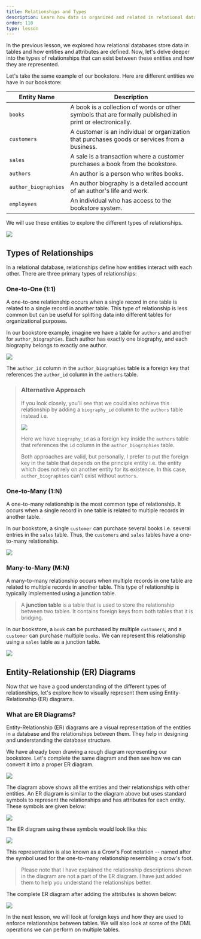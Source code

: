 ```yaml
---
title: Relationships and Types
description: Learn how data is organized and related in relational databases
order: 110
type: lesson
---
```


In the previous lesson, we explored how relational databases store data in tables and how entities and attributes are defined. Now, let's delve deeper into the types of relationships that can exist between these entities and how they are represented.

Let's take the same example of our bookstore. Here are different entities we have in our bookstore:

| Entity Name          | Description                                                                                              |
| -------------------- | -------------------------------------------------------------------------------------------------------- |
| `books`              | A book is a collection of words or other symbols that are formally published in print or electronically. |
| `customers`          | A customer is an individual or organization that purchases goods or services from a business.            |
| `sales`              | A sale is a transaction where a customer purchases a book from the bookstore.                            |
| `authors`            | An author is a person who writes books.                                                                  |
| `author_biographies` | An author biography is a detailed account of an author's life and work.                                  |
| `employees`          | An individual who has access to the bookstore system.                                                    |

We will use these entities to explore the different types of relationships.

![](https://assets.roadmap.sh/guest/sample-bookstore-entities-ehg5t.png)

## Types of Relationships

In a relational database, relationships define how entities interact with each other. There are three primary types of relationships:

### One-to-One (1:1)

A one-to-one relationship occurs when a single record in one table is related to a single record in another table. This type of relationship is less common but can be useful for splitting data into different tables for organizational purposes.

In our bookstore example, imagine we have a table for `authors` and another for `author_biographies`. Each author has exactly one biography, and each biography belongs to exactly one author.

![](https://assets.roadmap.sh/guest/one-to-one-relationship-od19a.png)

The `author_id` column in the `author_biographies` table is a foreign key that references the `author_id` column in the `authors` table.

> ### Alternative Approach
>
> If you look closely, you'll see that we could also achieve this relationship by adding a `biography_id` column to the `authors` table instead i.e.
>
> ![](https://assets.roadmap.sh/guest/alternative-one-to-one-m6hl4.png)
>
> Here we have `biography_id` as a foreign key inside the `authors` table that references the `id` column in the `author_biographies` table.
>
> Both approaches are valid, but personally, I prefer to put the foreign key in the table that depends on the principle entity i.e. the entity which does not rely on another entity for its existence. In this case, `author_biographies` can't exist without `authors`.

### One-to-Many (1:N)

A one-to-many relationship is the most common type of relationship. It occurs when a single record in one table is related to multiple records in another table.

In our bookstore, a single `customer` can purchase several books i.e. several entries in the `sales` table. Thus, the `customers` and `sales` tables have a one-to-many relationship.

![](https://assets.roadmap.sh/guest/one-to-many-t326c.png)

### Many-to-Many (M:N)

A many-to-many relationship occurs when multiple records in one table are related to multiple records in another table. This type of relationship is typically implemented using a junction table.

> A **junction table** is a table that is used to store the relationship between two tables. It contains foreign keys from both tables that it is bridging.

In our bookstore, a `book` can be purchased by multiple `customers`, and a `customer` can purchase multiple `books`. We can represent this relationship using a `sales` table as a junction table.

![](https://assets.roadmap.sh/guest/many-to-many-c7ytk.png)

## Entity-Relationship (ER) Diagrams

Now that we have a good understanding of the different types of relationships, let's explore how to visually represent them using Entity-Relationship (ER) diagrams.

### What are ER Diagrams?

Entity-Relationship (ER) diagrams are a visual representation of the entities in a database and the relationships between them. They help in designing and understanding the database structure.

We have already been drawing a rough diagram representing our bookstore. Let's complete the same diagram and then see how we can convert it into a proper ER diagram.

[![](https://assets.roadmap.sh/guest/rough-erd-bookstore-6svpg.png)](https://assets.roadmap.sh/guest/rough-erd-bookstore-6svpg.png)

The diagram above shows all the entities and their relationships with other entities. An ER diagram is similar to the diagram above but uses standard symbols to represent the relationships and has attributes for each entity. These symbols are given below:

![](https://assets.roadmap.sh/guest/crowfoot-lugsr.png)

The ER diagram using these symbols would look like this:

[![](https://assets.roadmap.sh/guest/erd-bookstore-x8hin.png)](https://assets.roadmap.sh/guest/erd-bookstore-x8hin.png)

This representation is also known as a Crow's Foot notation -- named after the symbol used for the one-to-many relationship resembling a crow's foot.

> Please note that I have explained the relationship descriptions shown in the diagram are not a part of the ER diagram. I have just added them to help you understand the relationships better.

The complete ER diagram after adding the attributes is shown below:

[![](https://assets.roadmap.sh/guest/complete-bookstore-erd-vb0fp.png)](https://assets.roadmap.sh/guest/complete-bookstore-erd-vb0fp.png)

In the next lesson, we will look at foreign keys and how they are used to enforce relationships between tables. We will also look at some of the DML operations we can perform on multiple tables.

